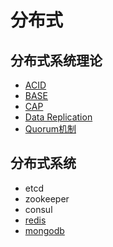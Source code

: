 # 分布式

## 分布式系统理论
* [ACID](acid.md)
* [BASE](base.md)
* [CAP](cap.md)
* [Data Replication](data-replication.md)
* [Quorum机制](quorum.md)
## 分布式系统
* etcd
* zookeeper
* consul
* [redis](redis/README.md)
* [mongodb](mongodb.README.md)

